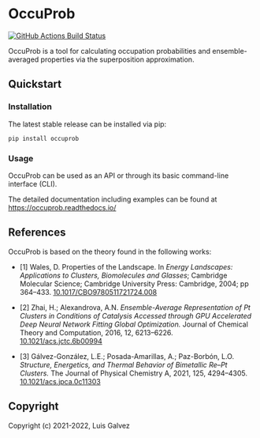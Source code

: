 OccuProb
==============================
[//]: # (Badges)
[![GitHub Actions Build Status](https://github.com/luis-galvez/occuprob/workflows/CI/badge.svg)](https://github.com/REPLACE_WITH_OWNER_ACCOUNT/occuprob/actions?query=workflow%3ACI)


OccuProb is a tool for calculating occupation probabilities and ensemble-averaged properties via the superposition approximation.

## Quickstart
### Installation
The latest stable release can be installed via pip:
```
pip install occuprob
```
### Usage
OccuProb can be used as an API or through its basic command-line interface (CLI).

The detailed documentation including examples can be found at https://occuprob.readthedocs.io/

## References
OccuProb is based on the theory found in the following works:
* [1] Wales, D.
Properties of the Landscape. In *Energy Landscapes: Applications to Clusters, Biomolecules and Glasses*;
Cambridge Molecular Science; Cambridge University Press: Cambridge, 2004; pp 364–433.
[10.1017/CBO9780511721724.008](https://doi.org/10.1017/CBO9780511721724.008)

* [2] Zhai, H.; Alexandrova, A.N.
*Ensemble-Average Representation of Pt Clusters in Conditions of Catalysis Accessed through GPU Accelerated Deep Neural Network Fitting Global Optimization.*
Journal of Chemical Theory and Computation, 2016, 12, 6213–6226.
[10.1021/acs.jctc.6b00994](https://doi.org/10.1021/acs.jctc.6b00994)

* [3] Gálvez-González, L.E.; Posada-Amarillas, A.; Paz-Borbón, L.O.
*Structure, Energetics, and Thermal Behavior of Bimetallic Re–Pt Clusters.*
The Journal of Physical Chemistry A, 2021, 125, 4294–4305.
[10.1021/acs.jpca.0c11303](https://doi.org/10.1021/acs.jpca.0c11303)


## Copyright

Copyright (c) 2021-2022, Luis Galvez
